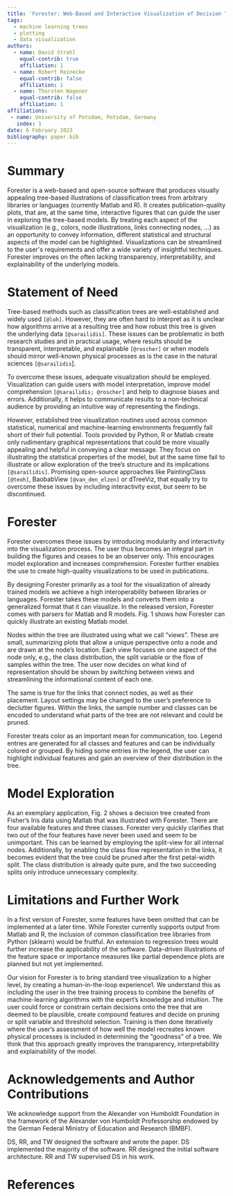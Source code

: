 ```yaml
---
title: 'Forester: Web-Based and Interactive Visualization of Decision Trees'
tags:
  - machine learning trees
  - plotting
  - data visualization
authors:
  - name: David Strahl
    equal-contrib: true
    affiliation: 1 
  - name: Robert Reinecke
    equal-contrib: false
    affiliation: 1
  - name: Thorsten Wagener
    equal-contrib: false
    affiliation: 1
affiliations:
 - name: University of Potsdam, Potsdam, Germany
   index: 1
date: 6 February 2023
bibliography: paper.bib
---
```


# Summary 

Forester is a web-based and open-source software that produces visually appealing tree-based illustrations of 
classification trees from arbitrary libraries or languages (currently Matlab and R). It creates publication-quality 
plots, that are, at the same time, interactive figures that can guide the user in exploring the tree-based models. 
By treating each aspect of the visualization (e.g., colors, node illustrations, links connecting nodes, ...) as an 
opportunity to convey information, different statistical and structural aspects of the model can be highlighted. Visualizations can be streamlined to the user's requirements and offer a wide variety of insightful techniques. Forester improves on the often lacking transparency, interpretability, and explainability of the underlying models.


# Statement of Need

Tree-based methods such as classification trees are well-established and widely used `[@loh]`. However, they are often 
hard to interpret as it is unclear how algorithms arrive at a resulting tree and how robust this tree is given the 
underlying data `[@sarailidis]`. These issues can be problematic in both research studies and in practical usage, where 
results should be transparent, interpretable, and explainable `[@roscher]` or when models should mirror well-known 
physical processes as is the case in the natural sciences `[@sarailidis`]. 

To overcome these issues, adequate visualization should be employed. Visualization can guide users with model 
interpretation, improve model comprehension `[@sarailidis; @roscher]` and help to diagnose biases and errors. 
Additionally, it helps to communicate results to a non-technical audience by providing an intuitive way of representing the 
findings.
 
However, established tree visualization routines used across common statistical, numerical and machine-learning 
environments frequently fall short of their full potential. Tools provided by Python, R or Matlab create only 
rudimentary graphical representations that could be more visually appealing and helpful in conveying a clear message.
They focus on illustrating the statistical properties of the model, but at the same time fail to illustrate or allow 
exploration of the tree’s structure and its implications `[@sarailidis]`. Promising open-source approaches like 
PaintingClass `[@teoh]`, BaobabView `[@van_den_elzen]` or dTreeViz, that equally try to overcome these issues by including interactivity exist, but seem to be discontinued. 


# Forester

Forester overcomes these issues by introducing modularity and interactivity into the visualization process. The user thus becomes an integral part in building the figures and ceases to be an observer only. This encourages model exploration and increases comprehension. Forester further enables the use to create high-quality visualizations to be used in publications.

By designing Forester primarily as a tool for the visualization of already trained models we achieve a high interoperability between libraries or languages. Forester takes these models and converts them into a generalized format that it can visualize. In the released version, Forester comes with parsers for Matlab and R models. Fig. 1 shows how Forester can quickly illustrate an existing Matlab model.

Nodes within the tree are illustrated using what we call “views”. These are small, summarizing plots that allow a unique perspective onto a node and are drawn at the node’s location. Each view focuses on one aspect of the node only, e.g., the class distribution, the split variable or the flow of samples within the tree. The user now decides on what kind of representation should be shown by switching between views and streamlining the informational content of each one.

The same is true for the links that connect nodes, as well as their placement. Layout settings may be changed to the user’s preference to declutter figures. Within the links, the sample number and classes can be encoded to understand what parts of the tree are not relevant and could be pruned.

Forester treats color as an important mean for communication, too. Legend entries are generated for all classes and features and can be individually colored or grouped. By hiding some entries in the legend, the user can highlight individual features and gain an overview of their distribution in the tree. 


# Model Exploration

As an exemplary application, Fig. 2 shows a decision tree created from Fisher’s Iris data using Matlab that was illustrated with Forester. There are four available features and three classes. Forester very quickly clarifies that two out of the four features have never been used and seem to be unimportant. This can be learned by employing the split-view for all internal nodes. Additionally, by enabling the class flow representation in the links, it becomes evident that the tree could be pruned after the first petal-width split. The class distribution is already quite pure, and the two succeeding splits only introduce unnecessary complexity.


# Limitations and Further Work

In a first version of Forester, some features have been omitted that can be implemented at a later time. While Forester currently supports output from Matlab and R, the inclusion of common classification tree libraries from Python (sklearn) would be fruitful. An extension to regression trees would further increase the applicability of the software. Data-driven illustrations of the feature space or importance measures like partial dependence plots are planned but not yet implemented.

Our vision for Forester is to bring standard tree visualization to a higher level, by creating a human-in-the-loop experience1. We understand this as including the user in the tree training process to combine the benefits of machine-learning algorithms with the expert’s knowledge and intuition. The user could force or constrain certain decisions onto the tree that are deemed to be plausible, create compound features and decide on pruning or split variable and threshold selection. Training is then done iteratively where the user’s assessment of how well the model recreates known physical processes is included in determining the “goodness” of a tree. We think that this approach greatly improves the transparency, interpretability and explainability of the model.


# Acknowledgements and Author Contributions

We acknowledge support from the Alexander von Humboldt Foundation in the framework of the Alexander von Humboldt Professorship endowed by the German Federal Ministry of Education and Research (BMBF).

DS, RR, and TW designed the software and wrote the paper. DS implemented the majority of the software. RR designed the initial software architecture. RR and TW supervised DS in his work.


# References
